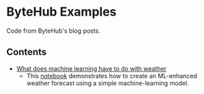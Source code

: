 # ByteHub Examples

Code from ByteHub's blog posts.

## Contents

* [What does machine learning have to do with weather](https://medium.com/@toby_coleman/what-does-machine-learning-have-to-do-with-weather-94f3ac625ad3)
  - This [notebook](temperature_forecast_example.ipynb) demonstrates how to create an ML-enhanced weather forecast using a simple machine-learning model.
